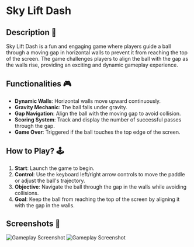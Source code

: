 # Sky Lift Dash

## Description 📃
Sky Lift Dash is a fun and engaging game where players guide a ball through a moving gap in horizontal walls to prevent it from reaching the top of the screen. The game challenges players to align the ball with the gap as the walls rise, providing an exciting and dynamic gameplay experience.

## Functionalities 🎮
- **Dynamic Walls**: Horizontal walls move upward continuously.
- **Gravity Mechanic**: The ball falls under gravity.
- **Gap Navigation**: Align the ball with the moving gap to avoid collision.
- **Scoring System**: Track and display the number of successful passes through the gap.
- **Game Over**: Triggered if the ball touches the top edge of the screen.

## How to Play? 🕹️
1. **Start**: Launch the game to begin.
2. **Control**: Use the keyboard left/right arrow controls to move the paddle or adjust the ball's trajectory.
3. **Objective**: Navigate the ball through the gap in the walls while avoiding collisions.
4. **Goal**: Keep the ball from reaching the top of the screen by aligning it with the gap in the walls.

## Screenshots 📸
![Gameplay Screenshot](https://github.com/SanskarSinghiit/GameZone/blob/main/Games/Sky_Lift_Dash/images/maingame.png) 
![Gameplay Screenshot](https://github.com/SanskarSinghiit/GameZone/blob/main/Games/Sky_Lift_Dash/images/gameover.png)
